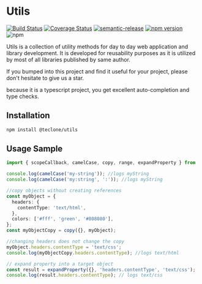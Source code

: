 # Utils

[![Build Status](https://travis-ci.org/teclone/utils.svg?branch=master)](https://travis-ci.org/teclone/utils)
[![Coverage Status](https://coveralls.io/repos/github/teclone/utils/badge.svg?branch=master)](https://coveralls.io/github/teclone/utils?branch=master)
[![semantic-release](https://img.shields.io/badge/%20%20%F0%9F%93%A6%F0%9F%9A%80-semantic--release-e10079.svg)](https://github.com/semantic-release/semantic-release)
[![npm version](https://badge.fury.io/js/%40teclone%2Futils.svg)](https://badge.fury.io/js/%40teclone%2Futils)
![npm](https://img.shields.io/npm/dt/%40teclone%2Futils.svg)

Utils is a collection of utility methods for day to day web application and library development. It is developed for reusability purposes as it is utilized by most of all libraries published by same author.

If you bumped into this project and find it useful for your project, please don't hesitate to give us a star.

because it is a typescript project, you get excellent auto-completion and type checks.

## Installation

```bash
npm install @teclone/utils
```

## Usage Sample

```typescript
import { scopeCallback, camelCase, copy, range, expandProperty } from '@teclone/utils';

console.log(camelCase('my-string')); //logs myString
console.log(camelCase('my:string', ':')); //logs myString

//copy objects without creating references
const myObject = {
  headers: {
    contentType: 'text/html',
  },
  colors: ['#fff', 'green', '#808080'],
};
const myObjectCopy = copy({}, myObject);

//changing headers does not change the copy
myObject.headers.contentType = 'text/css';
console.log(myObjectCopy.headers.contentType); //logs text/html

// expand property into a target object
const result = expandProperty({}, 'headers.contentType', 'text/css');
console.log(result.headers.contentType); // logs text/css
```
